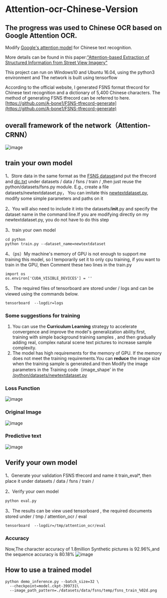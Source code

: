 # Attention-ocr-Chinese-Version
## The progress was used to  Chinese OCR based on Google Attention OCR. 
Modify [Google's attention model](https://github.com/tensorflow/models/tree/master/research/attention_ocr) for Chinese text recognition.

More details can be found in this paper:["Attention-based Extraction of Structured Information from Street View Imagery"](https://arxiv.org/abs/1704.03549)

This project can run on Windows10 and Ubuntu 16.04, using the python3 environment and The network is built using tensorflow

According to the official website, I generated FSNS format tfrecord for Chinese text recognition and a dictionary of 5,400 Chinese characters. The method of generating FSNS tfrecord can be referred to here.[https://github.com/A-bone1/FSNS-tfrecord-generate](https://github.com/A-bone1/FSNS-tfrecord-generate)
## overall framework of the network（Attention-CRNN）
![image](https://github.com/A-bone1/Attention-ocr-Chinese-Version/blob/master/images/Attention_CRNN.jpg)

## train your own model


1、Store data in the same format as the [FSNS dataset](https://github.com/A-bone1/FSNS-tfrecord-generate)and put the tfrecord and [dic.txt](https://github.com/A-bone1/Attention-ocr-Chinese-Version/blob/master/python/datasets/data/fsns/train/dic.txt) under datasets / data / fsns / train / ,then just reuse the python/datasets/fsns.py module. E.g., create a file datasets/newtextdataset.py， You can imitate this [newtextdataset.py](https://github.com/A-bone1/Attention-ocr-Chinese-Version/blob/master/python/datasets/newtextdataset.py), modify some simple parameters and paths on it

2、You will also need to include it into the datasets/__init__.py and specify the dataset name in the command line.If you are modifying directly on my newtextdataset.py, you do not have to do this step

3、train your own model
```
cd python
python train.py --dataset_name=newtextdataset
  ```
4、（ps）My machine's memory of GPU is not enough to support me training this model, so I temporarily set it to only cpu training, if you want to train in the GPU, then Comment these two lines in the train.py
```
import os
os.environ['CUDA_VISIBLE_DEVICES'] = ''
```
5、 The required files of tensorboard are stored under / logs and can be viewed using the commands below.
```
tensorboard  --logdir=logs
```
### Some suggestions for training
1) You can use the **Curriculum Learning** strategy to accelerate convergence and improve the model's generalization ability.first, training with  simple background training samples , and then gradually adding real, complex natural scene text pictures to increase sample complexity.
2) The model has high requirements for the memory of GPU. If the memory does not meet the training requirements.You can **reduce** the image size  when the training sample is generated.and then Modify the image parameters in the Training code（image_shape' in the [/python/datasets/newtextdataset.py](https://github.com/A-bone1/Attention-ocr-Chinese-Version/blob/master/python/datasets/newtextdataset.py)

### Loss Function
![image](https://github.com/A-bone1/Attention-ocr-Chinese-Version/blob/master/images/%E6%8D%9F%E5%A4%B1%E5%87%BD%E6%95%B0.jpg)
### Original Image
![image](https://github.com/A-bone1/Attention-ocr-Chinese-Version/blob/master/images/%E8%BE%93%E5%85%A5%E5%9B%BE%E7%89%87.jpg)
### Predictive text
![image](https://github.com/A-bone1/Attention-ocr-Chinese-Version/blob/master/images/%E9%A2%84%E6%B5%8B%E6%96%87%E6%9C%AC.jpg)

## Verify your own model
1、Generate your validation  FSNS tfrecord and name it train_eval*, then place it under datasets / data / fsns / train /

2、Verify your own model
```
python eval.py
```
3、The results can be view used tensorboard , the required documents stored under / tmp / attention_ocr / eval
```
tensorboard  --logdir=/tmp/attention_ocr/eval
```
### Accuracy
Now,The character accuracy of 1.8million Synthetic pictures is 92.96%,and the sequence accuracy is 80.18%
![image](https://github.com/A-bone1/Attention-ocr-Chinese-Version/blob/master/images/%E7%B2%BE%E7%A1%AE%E5%BA%A6.jpg)
## How to use a trained model
```
python demo_inference.py --batch_size=32 \
  --checkpoint=model.ckpt-399731\
  --image_path_pattern=./datasets/data/fsns/temp/fsns_train_%02d.png
```
